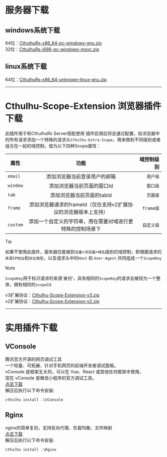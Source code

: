 # 服务器下载

## windows系统下载
64位：[CthulhuRs-x86_64-pc-windows-gnu.zip](https://server.cthulhu.fun/releases/CthulhuRs-x86_64-pc-windows-gnu.zip)  
32位：[CthulhuRs-i686-pc-windows-msvc.zip](https://server.cthulhu.fun/releases/CthulhuRs-i686-pc-windows-msvc.zip)


## linux系统下载
64位：[CthulhuRs-x86_64-unknown-linux-gnu.zip](https://server.cthulhu.fun/releases/cthulhu-x86_64-unknown-linux-gnu.zip)


---

# Cthulhu-Scope-Extension 浏览器插件下载

此插件用于和CthulhuRs Server搭配使用
插件启用后将会通过配置，给浏览器中的所有请求添加一个特殊的请求头`Cthulhu-Extra-Scope`，用来做到不同级别或者组合在一起的域控制，值为以下四种Scope属性：

| 属性       |                  功能                  |    域控制级别 |
|----------|:------------------------------------:|---------:|
| `email`  |            添加浏览器当前登录用户的邮箱            |    `用户级` |
| `window` |            添加浏览器当前页面的窗口Id            |    `窗口级` |
| `tab`    |           添加浏览器当前页面的tabId            |    `页面级` |
| `frame`  | 添加浏览器请求的frameId（仅在支持v2扩展协议的浏览器版本上支持） | `frame级` |
| `custom` |    添加一个自定义的字符串，用在需要对域进行更特殊的控制场景下     |   `自定义级` |

> [!TIP]
> 如果不使用此插件，服务器仅能做到`设备+浏览器+域名`级别的域控制，即根据请求的`来源IP地址`和`协议类型`，以及请求头中的`Host`
> 和 `User-Agent` 共同组成一个`ScopeKey`


> [!NOTE]
> `ScopeKey`用于标识请求的来源‘身份’，具有相同的`ScopeKey`的请求会被视为一个整体，拥有相同的`scopeId`

v3扩展协议：[Cthulhu-Scope-Extension-v3.zip](https://server.cthulhu.fun/releases/Cthulhu-Scope-Extension-v3.zip)  
v2扩展协议：[Cthulhu-Scope-Extension-v2.zip](https://server.cthulhu.fun/releases/Cthulhu-Scope-Extension-v2.zip)  

---
# 实用插件下载

[//]: # ()
[//]: # (## CthulhuJs)

[//]: # ()
[//]: # (纯js修改页面和网络指纹，支持：  )

[//]: # ()
[//]: # (canvas，audio，webgl，webgpu，plugin，cssFonts，canvasFonts，webrtc，screen，gpu，内存，cpu核心数，语言，时区，ua，ja3，h2 等指纹的修改   )

[//]: # ()
[//]: # ([点击下载]&#40;https://server.cthulhu.fun/releases/plugins/CthulhuJs.zip&#41;  )

[//]: # ()
[//]: # (解压后执行以下命令安装:  )

[//]: # ()
[//]: # (```shell)

[//]: # ()
[//]: # (cthulhu install .\CthulhuJs)

[//]: # ()
[//]: # (```)


## VConsole
腾讯官方开源的网页调试工具  
一个轻量、可拓展、针对手机网页的前端开发者调试面板。  
vConsole 是框架无关的，可以在 Vue、React 或其他任何框架中使用。  
现在 vConsole 是微信小程序的官方调试工具。  
[点击下载](https://server.cthulhu.fun/releases/plugins/VConsole.zip)  
解压后执行以下命令安装:  
```shell
cthulhu install .\VConsole
```


## Rginx
nginx的简单复刻，支持反向代理，负载均衡，文件映射   
[点击下载](https://server.cthulhu.fun/releases/plugins/Rginx.zip)  
解压后执行以下命令安装:  
```shell
cthulhu install .\Rginx
```

